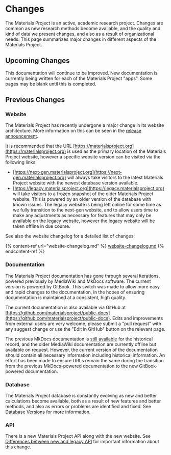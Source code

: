 # Changes

The Materials Project is an active, academic research project. Changes are common as new research methods become available, and the quality and kind of data we present changes, and also as a result of organizational needs. This page summarizes major changes in different aspects of the Materials Project.

## Upcoming Changes

This documentation will continue to be improved. New documentation is currently being written for each of the Materials Project "apps". Some pages may be blank until this is completed.

## Previous Changes

### Website

The Materials Project has recently undergone a major change in its website architecture. More information on this can be seen in the [release announcement](https://medium.com/materials-project/announcing-a-new-materials-project-2628ded751c).

It is recommended that the URL [https://materialsproject.org](https://materialsproject.org) is used as the primary location of the Materials Project website, however a specific website version can be visited via the following links:

* [https://next-gen.materialsproject.org](https://next-gen.materialsproject.org) will always take visitors to the latest Materials Project website with the newest database version available.
* [https://legacy.materialsproject.org](https://legacy.materialsproject.org) will take visitors to a frozen snapshot of the older Materials Project website. This is powered by an older version of the database with known issues. The legacy website is being left online for some time as we fully transition to the next-gen website, and to allow users time to make any adjustments as necessary for features that may only be available on the legacy website, however the legacy website will be taken offline in due course.

See also the website changelog for a detailed list of changes:

{% content-ref url="website-changelog.md" %}
[website-changelog.md](website-changelog.md)
{% endcontent-ref %}

### Documentation

The Materials Project documentation has gone through several iterations, powered previously by MediaWiki and MkDocs software. The current version is powered by GitBook. This switch was made to allow more easy and rapid changes to the documentation, in the hopes of ensuring documentation is maintained at a consistent, high quality.

The current documentation is also available via GitHub at [https://github.com/materialsproject/public-docs](https://github.com/materialsproject/public-docs). Edits and improvements from external users are very welcome, please submit a "pull request" with any suggest change or use the "Edit in GitHub" button on the relevant page.

The previous MkDocs documentation is [still available](https://github.com/materialsproject/docs) for the historical record, and the older MediaWiki documentation are currently offline but available on request. However, the current version of the documentation should contain all necessary information including historical information. An effort has been made to ensure URLs remain the same during the transition from the previous MkDocs-powered documentation to the new GitBook-powered documentation.

### Database

The Materials Project database is constantly evolving as new and better calculations become available, both as a result of new features and better methods, and also as errors or problems are identified and fixed. See [Database Versions](../database-versions.md) for more information.

### API

There is a new Materials Project API along with the new website. See [Differences between new and legacy API](../downloading-data/differences-between-new-and-legacy-api.md) for important information about this change.&#x20;
